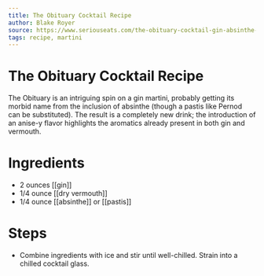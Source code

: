 ```yaml
---
title: The Obituary Cocktail Recipe
author: Blake Royer
source: https://www.seriouseats.com/the-obituary-cocktail-gin-absinthe-vermouth
tags: recipe, martini
---
```

# The Obituary Cocktail Recipe
The Obituary is an intriguing spin on a gin martini, probably getting its morbid name from the inclusion of absinthe (though a pastis like Pernod can be substituted). The result is a completely new drink; the introduction of an anise-y flavor highlights the aromatics already present in both gin and vermouth.
# Ingredients
- 2 ounces [[gin]] 
- 1/4 ounce [[dry vermouth]]
- 1/4 ounce [[absinthe]] or [[pastis]]
# Steps
- Combine ingredients with ice and stir until well-chilled. Strain into a chilled cocktail glass.
